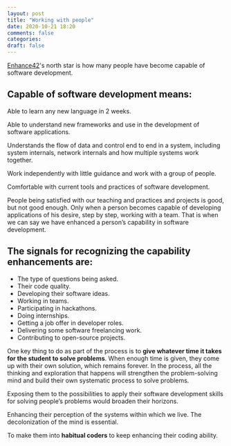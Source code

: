 ```yaml
---
layout: post
title: "Working with people"
date: 2020-10-21 18:20
comments: false
categories:
draft: false
---
```


[Enhance42](https://enhance42.com/our-process)'s north star is how many people have become capable of software development.

## Capable of software development means:

Able to learn any new language in 2 weeks.

Able to understand new frameworks and use in the development of software applications.

Understands the flow of data and control end to end in a system, including system internals, network internals and how multiple systems work together.

Work independently with little guidance and work with a group of people.

Comfortable with current tools and practices of software development.

People being satisfied with our teaching and practices and projects is good, but not good enough. Only when a person becomes capable of developing applications of his desire, step by step, working with a team. That is when we can say we have enhanced a person’s capability in software development.

## The signals for recognizing the capability enhancements are:

- The type of questions being asked.
- Their code quality.
- Developing their software ideas.
- Working in teams.
- Participating in hackathons.
- Doing internships.
- Getting a job offer in developer roles.
- Delivering some software freelancing work.
- Contributing to open-source projects.

One key thing to do as part of the process is to **give whatever time it takes for the student to solve problems**. When enough time is given, they come up with their own solution, which remains forever. In the process, all the thinking and exploration that happens will strengthen the problem-solving mind and build their own systematic process to solve problems.

Exposing them to the possibilities to apply their software development skills for solving people’s problems would broaden their horizons.

Enhancing their perception of the systems within which we live. The decolonization of the mind is essential.

To make them into **habitual coders** to keep enhancing their coding ability.
